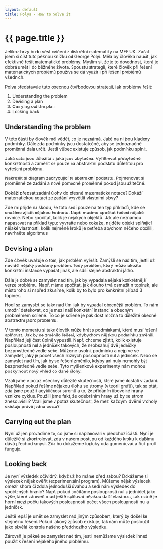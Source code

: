 ```yaml
---
layout: default
title: Polya - How to Solve it
---
```


# {{ page.title }}

Jelikož brzy budu vést cvičení z diskrétní matematiky na MFF UK. Začal jsem si číst tuto pěknou knížku od George Polyi. Měla by člověka naučit, jak efektivně řešit matematické problémy. Myslím si, že je to dovednost, která je dobrá umět i do běžného života. Spoustu strategií, které člověk při řešení matematických problémů používá se dá využít i při řešení problémů všedních.

Polya představuje tuto obecnou čtyřbodovou strategii, jak problémy řešit:
1. Understanding the problem
2. Devising a plan
3. Carrying out the plan
4. Looking back

## Understanding the problem

V této části by člověk měl vědět, co je neznámá. Jaké na ni jsou kladeny podmínky. Dále zda podmínky jsou dostatečné, aby se jednoznačně proměnná dala určit. Jestli vůbec existuje způsob, jak podmínku splnit.

Jaká data jsou důležitá a jaká jsou zbytečná. Vyfiltrovat přebytečné konkrétnosti a zaměřit se pouze na abstraktní podstatu důležitou pro vyřešení problému.

Nakreslit si diagram zachycující tu abstraktní podstatu. Pojmenovat si proměnné ze zadání a nové pomocné proměnné pokud jsou užitečné.

Dokáži přepsat zadání úlohy do přesné matematické notace? Dokáží matematickou notaci ze zadání vysvětlit vlastními slovy?

Zde mi přijde na škodu, že toto sedí pouze na ten typ příkladů, kde se snažíme zjistit nějakou hodnotu. Např. musíme spočítat řešení nějaké rovnice. Nebo spočítat, kolik je nějakých objektů. Jak ale neznámou napasovat na příklad typu: vyvraťte nebo dokaže, najděte objekt splňující nějaké vlastnosti, kolik nejméně kroků je potřeba abychom něčeho docílili, navrhněte algoritmus

## Devising a plan

Zde člověk uvažuje o tom, jak problém vyřešit. Zamýšlí se nad tím, jestli už neviděl nějaký podobný problém. Tedy problém, který může jakožto konkrétní instance vypadat jinak, ale sdílí stejné abstraktní jádro.

Dále je dobré se zamyslet nad tím, jak by vypadala nějaká konkrétnější verze problému. Např. máme spočítat, jak dlouho trvá osmažit n topinek, ale místo toho si napřed zkusíme, kolik by to bylo pro konkrétní případ 3 topinek.

Hodí se zamyslet se také nad tím, jak by vypadal obecnější problém. To nám umožní detekovat, co je mezi naší konkrétní instancí a obecným probmémem sdílené. To co je sdílené je pak dost možná to důležité obecné abstraktní jádro problému.

V tomto momentu si také člověk může hrát s podmínkami, které musí řešení splňovat. Jak by se změnilo řešení, kdybychom nějakou podmínku změnili. Například její část úplně vypustili. Např. chceme zjistit, kolik existuje posloupností nul a jedniček takových, že neobsahují dvě jedničky bezprostředně vedle sebe. Můžeme uvolnit podmínku a nejprve se zamyslet, jaký je počet všech různých posloupností nul a jedniček. Nebo se zamyslet nad tím, jak by se řešení změnilo, kdyby ani nuly nemohly být bezprostředně vedle sebe. Tyto myšlenkové experimenty nám mohou poskytnout nový vhled do dané úlohy.

Vzali jsme v potaz všechny důležité skutečnosti, které jsme dostali v zadání. Například pokud řešíme nějakou úlohu se stromy (v teorii grafů), tak se ptát, zda jsme použili acykličnost stromů a to, že přidáním libovolné hrany vznikne cyklus. Použili jsme fakt, že odebráním hrany už by se strom znesouvislil? Vzali jsme v potaz skutečnost, že mezi každými dvěmi vrcholy existuje právě jedna cesta?

## Carrying out the plan

Nyní už jen provádíme to, co jsme si naplánovali v předchozí části. Nyní je důležité si zkontrolovat, zda v našem postupu od každého kroku k dalšímu dává přechod smysl. Zda ho dokážeme logicky odargumentovat a říci, proč funguje.

## Looking back

Je nyní výsledek očividný, když už ho máme před sebou? Dokážeme si výsledek nějak ověřit (experimentální program). Můžeme nějak výsledek omezit shora či zdola jednodušší úvahou a sedí nám výsledek do spočtených hranic? Např. pokud počítáme posloupnosti nul a jedniček jako výše, které zároveň musí ještě splňovat nějakou další vlastnost, tak nutně je horní mezí počtu takových posloupností počet všech posloupností nul a jedniček.

Ještě lepší je umět se zamyslet nad jiným způsobem, který by došel ke stejnému řešení. Pokud takový způsob existuje, tak nám může posloužit jako skvělá kontrola našeho předchozího výsledku.

Zároveň je pěkné se zamyslet nad tím, jestli nemůžeme výsledek ihned použít k řešení nějakého jiného problému.